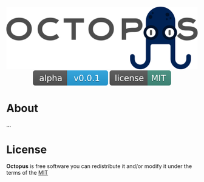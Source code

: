 <p align="center">
  <img src="https://github.com/WalderlanSena/octopus/blob/master/resource/octopus-logo-lg.png">
  <br/>
  <img src="https://github.com/WalderlanSena/tagsGit/blob/master/octopus.svg">
  <img src="https://github.com/WalderlanSena/tagsGit/blob/master/licenseMIT.svg">
</p>

# About
...

# License
<strong>Octopus</strong> is free software you can redistribute it and/or modify it under the terms of the <a href="https://github.com/WalderlanSena/octopus/blob/master/LICENSE">MIT</a>
